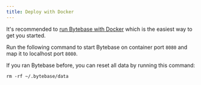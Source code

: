 ```yaml
---
title: Deploy with Docker
---
```


It's recommended to [run Bytebase with Docker](/docs/get-started/self-host/#docker) which is the easiest way to get you started.

Run the following command to start Bytebase on container port `8080` and map it to localhost port `8080`.

<IncludeBlock url="/docs/get-started/install/terminal-docker-run"></IncludeBlock>

If you ran Bytebase before, you can reset all data by running this command:

```text
rm -rf ~/.bytebase/data
```
